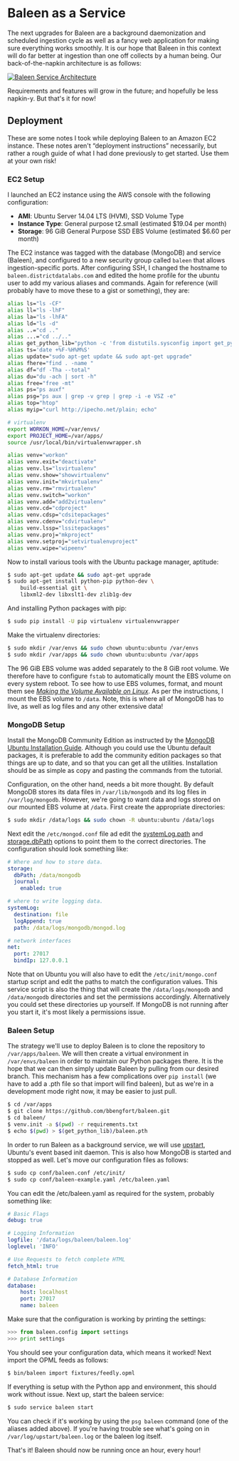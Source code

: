 # Baleen as a Service

The next upgrades for Baleen are a background daemonization and scheduled ingestion cycle as well as a fancy web application for making sure everything works smoothly. It is our hope that Baleen in this context will do far better at ingestion than one off collects by a human being. Our back-of-the-napkin architecture is as follows:

[![Baleen Service Architecture](/images/service_architecture.png)](/images/service_architecture.png)

Requirements and features will grow in the future; and hopefully be less napkin-y. But that's it for now!

## Deployment

These are some notes I took while deploying Baleen to an Amazon EC2 instance. These notes aren't &ldquo;deployment instructions&rdquo; necessarily, but rather a rough guide of what I had done previously to get started. Use them at your own risk!

### EC2 Setup

I launched an EC2 instance using the AWS console with the following configuration:

- **AMI**: Ubuntu Server 14.04 LTS (HVM), SSD Volume Type
- **Instance Type**: General purpose t2.small (estimated $19.04 per month)
- **Storage**: 96 GiB General Purpose SSD EBS Volume (estimated $6.60 per month)

The EC2 instance was tagged with the database (MongoDB) and service (Baleen), and configured to a new security group called `baleen` that allows ingestion-specific ports. After configuring SSH, I changed the hostname to `baleen.districtdatalabs.com` and edited the home profile for the ubuntu user to add my various aliases and commands. Again for reference (will probably have to move these to a gist or something), they are:

```bash
alias ls="ls -CF"
alias ll="ls -lhF"
alias la="ls -lhFA"
alias ld="ls -d"
alias ..="cd .."
alias ...="cd ../.."
alias get_python_lib="python -c 'from distutils.sysconfig import get_python_lib; print get_python_lib();'"
alias ts='date +%F-%H%M%S'
alias update="sudo apt-get update && sudo apt-get upgrade"
alias fhere="find . -name "
alias df="df -Tha --total"
alias du="du -ach | sort -h"
alias free="free -mt"
alias ps="ps auxf"
alias psg="ps aux | grep -v grep | grep -i -e VSZ -e"
alias top="htop"
alias myip="curl http://ipecho.net/plain; echo"

# virtualenv
export WORKON_HOME=/var/envs/
export PROJECT_HOME=/var/apps/
source /usr/local/bin/virtualenvwrapper.sh

alias venv="workon"
alias venv.exit="deactivate"
alias venv.ls="lsvirtualenv"
alias venv.show="showvirtualenv"
alias venv.init="mkvirtualenv"
alias venv.rm="rmvirtualenv"
alias venv.switch="workon"
alias venv.add="add2virtualenv"
alias venv.cd="cdproject"
alias venv.cdsp="cdsitepackages"
alias venv.cdenv="cdvirtualenv"
alias venv.lssp="lssitepackages"
alias venv.proj="mkproject"
alias venv.setproj="setvirtualenvproject"
alias venv.wipe="wipeenv"
```

Now to install various tools with the Ubuntu package manager, aptitude:

```bash
$ sudo apt-get update && sudo apt-get upgrade
$ sudo apt-get install python-pip python-dev \
    build-essential git \
    libxml2-dev libxslt1-dev zlib1g-dev
```

And installing Python packages with pip:

```bash
$ sudo pip install -U pip virtualenv virtualenvwrapper
```

Make the virtualenv directories:

```bash
$ sudo mkdir /var/envs && sudo chown ubuntu:ubuntu /var/envs
$ sudo mkdir /var/apps && sudo chown ubuntu:ubuntu /var/apps
```

The 96 GiB EBS volume was added separately to the 8 GiB root volume. We therefore have to configure `fstab` to automatically mount the EBS volume on every system reboot. To see how to use EBS volumes, format, and mount them see [_Making the Volume Available on Linux_](http://docs.aws.amazon.com/AWSEC2/latest/UserGuide/ebs-using-volumes.html). As per the instructions, I mount the EBS volume to `/data`. Note, this is where all of MongoDB has to live, as well as log files and any other extensive data!

### MongoDB Setup

Install the MongoDB Community Edition as instructed by the [MongoDB Ubuntu Installation Guide](https://docs.mongodb.org/manual/tutorial/install-mongodb-on-ubuntu/). Although you could use the Ubuntu default packages, it is preferable to add the community edition packages so that things are up to date, and so that you can get all the utilities. Installation should be as simple as copy and pasting the commands from the tutorial.

Configuration, on the other hand, needs a bit more thought. By default MongoDB stores its data files in `/var/lib/mongodb` and its log files in `/var/log/mongodb`. However, we're going to want data and logs stored on our mounted EBS volume at `/data`. First create the appropriate directories:

```bash
$ sudo mkdir /data/logs && sudo chown -R ubuntu:ubuntu /data/logs
```

Next edit the `/etc/mongod.conf` file ad edit the [systemLog.path](https://docs.mongodb.org/manual/reference/configuration-options/#systemLog.path) and [storage.dbPath](https://docs.mongodb.org/manual/reference/configuration-options/#storage.dbPath) options to point them to the correct directories. The configuration should look something like:

```yaml
# Where and how to store data.
storage:
  dbPath: /data/mongodb
  journal:
    enabled: true

# where to write logging data.
systemLog:
  destination: file
  logAppend: true
  path: /data/logs/mongodb/mongod.log

# network interfaces
net:
  port: 27017
  bindIp: 127.0.0.1
```

Note that on Ubuntu you will also have to edit the `/etc/init/mongo.conf` startup script and edit the paths to match the configuration values. This service script is also the thing that will create the `/data/logs/mongodb` and `/data/mongodb` directories and set the permissions accordingly. Alternatively you could set these directories up yourself. If MongoDB is not running after you start it, it's most likely a permissions issue.

### Baleen Setup

The strategy we'll use to deploy Baleen is to clone the repository to `/var/apps/baleen`. We will then create a virtual environment in `/var/envs/baleen` in order to maintain our Python packages there. It is the hope that we can then simply update Baleen by pulling from our desired branch. This mechanism has a few complications over `pip install` (we have to add a .pth file so that import will find baleen), but as we're in a development mode right now, it may be easier to just pull.

```bash
$ cd /var/apps
$ git clone https://github.com/bbengfort/baleen.git
$ cd baleen/
$ venv.init -a $(pwd) -r requirements.txt
$ echo $(pwd) > $(get_python_lib)/baleen.pth
```

In order to run Baleen as a background service, we will use [upstart](http://upstart.ubuntu.com/), Ubuntu's event based init daemon. This is also how MongoDB is started and stopped as well. Let's move our configuration files as follows:

```bash
$ sudo cp conf/baleen.conf /etc/init/
$ sudo cp conf/baleen-example.yaml /etc/baleen.yaml
```

You can edit the /etc/baleen.yaml as required for the system, probably something like:

```yaml
# Basic Flags
debug: true

# Logging Information
logfile: '/data/logs/baleen/baleen.log'
loglevel: 'INFO'

# Use Requests to fetch complete HTML
fetch_html: true

# Database Information
database:
    host: localhost
    port: 27017
    name: baleen
```

Make sure that the configuration is working by printing the settings:

```python
>>> from baleen.config import settings
>>> print settings
```

You should see your configuration data, which means it worked! Next import the OPML feeds as follows:

```bash
$ bin/baleen import fixtures/feedly.opml
```

If everything is setup with the Python app and environment, this should work without issue. Next up, start the baleen service:

```bash
$ sudo service baleen start
```

You can check if it's working by using the `psg baleen` command (one of the aliases added above). If you're having trouble see what's going on in `/var/log/upstart/baleen.log` or the baleen log itself.

That's it! Baleen should now be running once an hour, every hour!
